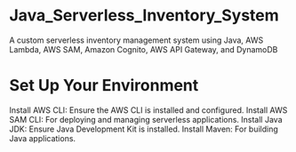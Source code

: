 # Java_Serverless_Inventory_System
A custom serverless inventory management system using Java, AWS Lambda, AWS SAM, Amazon Cognito, AWS API Gateway, and DynamoDB


# Set Up Your Environment
Install AWS CLI: Ensure the AWS CLI is installed and configured.
Install AWS SAM CLI: For deploying and managing serverless applications.
Install Java JDK: Ensure Java Development Kit is installed.
Install Maven: For building Java applications.
